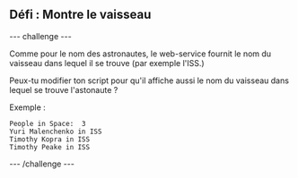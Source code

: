## Défi : Montre le vaisseau

--- challenge ---

Comme pour le nom des astronautes, le web-service fournit le nom du vaisseau dans lequel il se trouve (par exemple l'ISS.)

Peux-tu modifier ton script pour qu'il affiche aussi le nom du vaisseau dans lequel se trouve l'astonaute ?

Exemple :

```
People in Space:  3
Yuri Malenchenko in ISS
Timothy Kopra in ISS
Timothy Peake in ISS
```

--- /challenge ---
